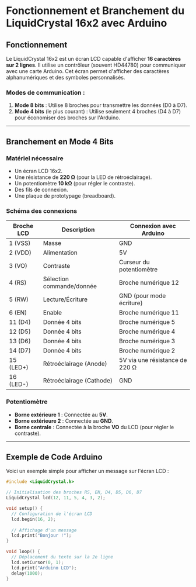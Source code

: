 # Fonctionnement et Branchement du LiquidCrystal 16x2 avec Arduino

## Fonctionnement
Le LiquidCrystal 16x2 est un écran LCD capable d'afficher **16 caractères sur 2 lignes**. Il utilise un contrôleur (souvent HD44780) pour communiquer avec une carte Arduino. Cet écran permet d'afficher des caractères alphanumériques et des symboles personnalisés.

### Modes de communication :
1. **Mode 8 bits** : Utilise 8 broches pour transmettre les données (D0 à D7).
2. **Mode 4 bits** (le plus courant) : Utilise seulement 4 broches (D4 à D7) pour économiser des broches sur l'Arduino.

---

## Branchement en Mode 4 Bits

### Matériel nécessaire
- Un écran LCD 16x2.
- Une résistance de **220 Ω** (pour la LED de rétroéclairage).
- Un potentiomètre **10 kΩ** (pour régler le contraste).
- Des fils de connexion.
- Une plaque de prototypage (breadboard).

### Schéma des connexions

| **Broche LCD** | **Description**             | **Connexion avec Arduino** |
|-----------------|-----------------------------|-----------------------------|
| 1 (VSS)         | Masse                      | GND                        |
| 2 (VDD)         | Alimentation               | 5V                         |
| 3 (VO)          | Contraste                  | Curseur du potentiomètre   |
| 4 (RS)          | Sélection commande/donnée  | Broche numérique 12        |
| 5 (RW)          | Lecture/Écriture           | GND (pour mode écriture)   |
| 6 (EN)          | Enable                     | Broche numérique 11        |
| 11 (D4)         | Donnée 4 bits              | Broche numérique 5         |
| 12 (D5)         | Donnée 4 bits              | Broche numérique 4         |
| 13 (D6)         | Donnée 4 bits              | Broche numérique 3         |
| 14 (D7)         | Donnée 4 bits              | Broche numérique 2         |
| 15 (LED+)       | Rétroéclairage (Anode)     | 5V via une résistance de 220 Ω |
| 16 (LED-)       | Rétroéclairage (Cathode)   | GND                        |

### Potentiomètre
- **Borne extérieure 1** : Connectée au **5V**.
- **Borne extérieure 2** : Connectée au **GND**.
- **Borne centrale** : Connectée à la broche **VO** du LCD (pour régler le contraste).

---

## Exemple de Code Arduino

Voici un exemple simple pour afficher un message sur l'écran LCD :

```cpp
#include <LiquidCrystal.h>

// Initialisation des broches RS, EN, D4, D5, D6, D7
LiquidCrystal lcd(12, 11, 5, 4, 3, 2);

void setup() {
  // Configuration de l'écran LCD
  lcd.begin(16, 2);
  
  // Affichage d'un message
  lcd.print("Bonjour !");
}

void loop() {
  // Déplacement du texte sur la 2e ligne
  lcd.setCursor(0, 1);
  lcd.print("Arduino LCD");
  delay(1000);
}
